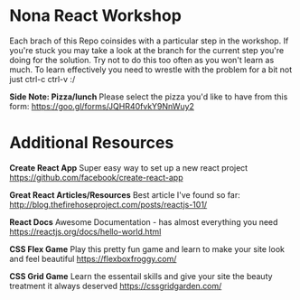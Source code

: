 # Nona React Workshop
Each brach of this Repo coinsides with a particular step in the workshop. If you're stuck you may take a look at the branch for the current step you're doing for the solution. Try not to do this too often as you won't learn as much. To learn effectively you need to wrestle with the problem for a bit not just ctrl-c ctrl-v :/

**Side Note: Pizza/lunch**
Please select the pizza you'd like to have from this form: 
https://goo.gl/forms/JQHR40fvkY9NnWuy2


# Additional Resources 

**Create React App**
Super easy way to set up a new react project
https://github.com/facebook/create-react-app

**Great React Articles/Resources**
Best article I've found so far:
http://blog.thefirehoseproject.com/posts/reactjs-101/

**React Docs**
Awesome Documentation - has almost everything you need 
https://reactjs.org/docs/hello-world.html

**CSS Flex Game**
Play this pretty fun game and learn to make your site look and feel beautiful
https://flexboxfroggy.com/

**CSS Grid Game**
Learn the essentail skills and give your site the beauty treatment it always deserved
https://cssgridgarden.com/
